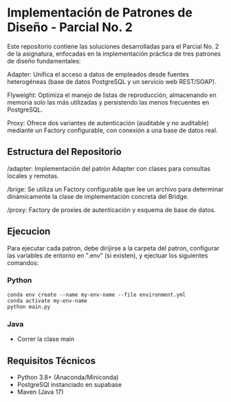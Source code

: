 # Implementación de Patrones de Diseño - Parcial No. 2

Este repositorio contiene las soluciones desarrolladas para el Parcial No. 2 de la asignatura, enfocadas en la implementación práctica de tres patrones de diseño fundamentales:

Adapter: Unifica el acceso a datos de empleados desde fuentes heterogéneas (base de datos PostgreSQL y un servicio web REST/SOAP).

Flyweight: Optimiza el manejo de listas de reproducción, almacenando en memoria solo las más utilizadas y persistendo las menos frecuentes en PostgreSQL.

Proxy: Ofrece dos variantes de autenticación (auditable y no auditable) mediante un Factory configurable, con conexión a una base de datos real.

## Estructura del Repositorio

/adapter: Implementación del patrón Adapter con clases para consultas locales y remotas.

/brige: Se utiliza un Factory configurable que lee un archivo para determinar dinámicamente la clase de implementación concreta del Bridge.

/proxy: Factory de proxies de autenticación y esquema de base de datos.

## Ejecucion
Para ejecutar cada patron, debe dirijirse a la carpeta del patron, configurar las variables de entorno en ".env" (si existen), y ejectuar los siguientes comandos:

### Python
```
conda env create --name my-env-name --file environment.yml
conda activate my-env-name
python main.py
```
### Java
- Correr la clase main

## Requisitos Técnicos
- Python 3.8+ (Anaconda/Miniconda)
- PostgreSQl instanciado en supabase
- Maven (Java 17)
